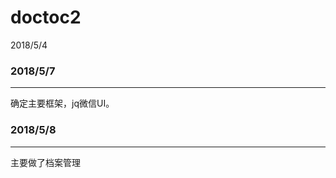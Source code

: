 # doctoc2
2018/5/4  </br>


### 2018/5/7
___
  确定主要框架，jq微信UI。      



### 2018/5/8
___        
  主要做了档案管理
